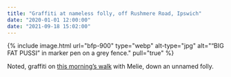 ```yaml
---
title: "Graffiti at nameless folly, off Rushmere Road, Ipswich"
date: "2020-01-01 12:00:00"
date: "2021-09-18 15:02:00"
---
```



{% include image.html url="bfp-900" type="webp" alt-type="jpg" alt="“BIG FAT PUSSI” in marker pen on a grey fence." pull="true" %}

Noted, graffiti on [this morning’s walk](https://www.google.co.uk/maps/@52.0629643,1.1908749,19z) with Melie, down an unnamed folly.
